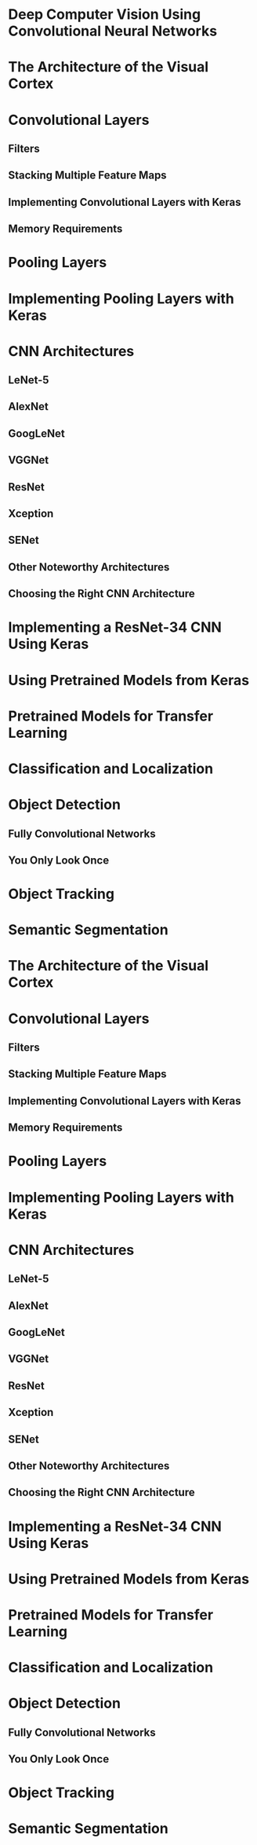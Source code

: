 # Deep Computer Vision Using Convolutional Neural Networks 



# The Architecture of the Visual Cortex

# Convolutional Layers

## Filters 

## Stacking Multiple Feature Maps

## Implementing Convolutional Layers with Keras 

## Memory Requirements

# Pooling Layers

# Implementing Pooling Layers with Keras 

# CNN Architectures

## LeNet-5

## AlexNet

## GoogLeNet

## VGGNet

## ResNet

## Xception

## SENet

## Other Noteworthy Architectures 

## Choosing the Right CNN Architecture

# Implementing a ResNet-34 CNN Using Keras

# Using Pretrained Models from Keras 

# Pretrained Models for Transfer Learning 

# Classification and Localization

# Object Detection

## Fully Convolutional Networks

## You Only Look Once 

# Object Tracking

# Semantic Segmentation 

# The Architecture of the Visual Cortex

# Convolutional Layers

## Filters 

## Stacking Multiple Feature Maps

## Implementing Convolutional Layers with Keras 

## Memory Requirements

# Pooling Layers

# Implementing Pooling Layers with Keras 

# CNN Architectures

## LeNet-5

## AlexNet

## GoogLeNet

## VGGNet

## ResNet

## Xception

## SENet

## Other Noteworthy Architectures 

## Choosing the Right CNN Architecture

# Implementing a ResNet-34 CNN Using Keras

# Using Pretrained Models from Keras 

# Pretrained Models for Transfer Learning 

# Classification and Localization

# Object Detection

## Fully Convolutional Networks

## You Only Look Once 

# Object Tracking

# Semantic Segmentation 

